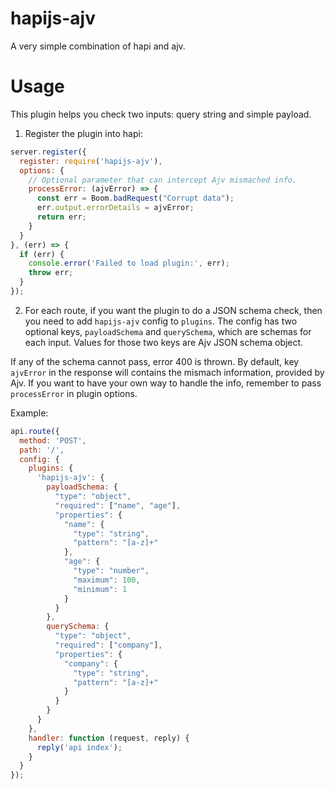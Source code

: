 # hapijs-ajv

A very simple combination of hapi and ajv.

# Usage

This plugin helps you check two inputs: query string and simple payload.

1. Register the plugin into hapi:

```javascript
server.register({
  register: require('hapijs-ajv'),
  options: {
    // Optional parameter that can intercept Ajv mismached info.
    processError: (ajvError) => {
      const err = Boom.badRequest("Corrupt data");
      err.output.errorDetails = ajvError;
      return err;
    }
  }
}, (err) => {
  if (err) {
    console.error('Failed to load plugin:', err);
    throw err;
  }
});
```

2. For each route, if you want the plugin to do a JSON schema check, then you need to add `hapijs-ajv` config to `plugins`. The config has two optional keys, `payloadSchema` and `querySchema`, which are schemas for each input.  Values for those two keys are Ajv JSON schema object.

If any of the schema cannot pass, error 400 is thrown. By default, key `ajvError` in the response will contains the mismach information, provided by Ajv. If you want to have your own way to handle the info, remember to pass `processError` in plugin options.

Example:

```javascript
api.route({
  method: 'POST',
  path: '/',
  config: {
    plugins: {
      'hapijs-ajv': {
        payloadSchema: {
          "type": "object",
          "required": ["name", "age"],
          "properties": {
            "name": {
              "type": "string",
              "pattern": "[a-z]+"
            },
            "age": {
              "type": "number",
              "maximum": 100,
              "minimum": 1
            }
          }
        },
        querySchema: {
          "type": "object",
          "required": ["company"],
          "properties": {
            "company": {
              "type": "string",
              "pattern": "[a-z]+"
            }
          }
        }
      }
    },
    handler: function (request, reply) {
      reply('api index');
    }
  }
});
```
